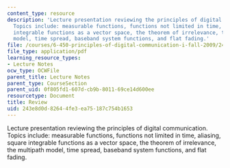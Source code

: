 ```yaml
---
content_type: resource
description: 'Lecture presentation reviewing the principles of digital communication.
  Topics include: measurable functions, functions not limited in time, aliasing, square
  integrable functions as a vector space, the theorem of irrelevance, the multipath
  model, time spread, baseband system functions, and flat fading.'
file: /courses/6-450-principles-of-digital-communication-i-fall-2009/243e8d0d82644fe3ea75187c754b1653_MIT6_450F09_slide25.pdf
file_type: application/pdf
learning_resource_types:
- Lecture Notes
ocw_type: OCWFile
parent_title: Lecture Notes
parent_type: CourseSection
parent_uid: 0f805fd1-607d-cb9b-8011-69ce14d600ee
resourcetype: Document
title: Review
uid: 243e8d0d-8264-4fe3-ea75-187c754b1653
---
```

Lecture presentation reviewing the principles of digital communication. Topics include: measurable functions, functions not limited in time, aliasing, square integrable functions as a vector space, the theorem of irrelevance, the multipath model, time spread, baseband system functions, and flat fading.


